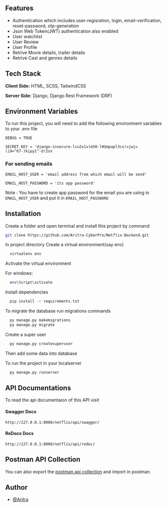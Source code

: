 
## Features

- Authentication which includes user-regisration, login, email-verification, reset-password, otp-generation
- Json Web Token(JWT) authentication also enabled
- User watchlist
- User Review
- User Profile
- Retrive Movie details, trailer details
- Retrive Cast and genres details
## Tech Stack

**Client Side:** HTML, SCSS, TailwindCSS

**Server Side:** Django, Django Rest Framework (DRF)


## Environment Variables

To run this project, you will need to add the following environment variables to your .env file

`DEBUG = TRUE`

`SECRET_KEY = 'django-insecure-lcu2s1v)m50-l#$mpapl3cx!=jwj=(i9=^67-)kipy1^-d!2sn`

### For sending emails
`EMAIL_HOST_USER = 'email address from which email will be send'`

`EMAIL_HOST_PASSWORD = 'its app password'`

Note : You have to create app password for the email you are using in `EMAIL_HOST_USER` and put it in `EMAIL_HOST_PASSWORD`
## Installation

Create a folder and open terminal and install this project by
command 
```bash
git clone https://github.com/Aritra-CyberPro/Netflix-Backend.git
```

In project directory Create a virtual environment(say env)

```bash
  virtualenv env

```
Activate the virtual environment

For windows:
```bash
  env\Script\activate

```
Install dependencies
```bash
  pip install -r requirements.txt

```
To migrate the database run migrations commands
```bash
  py manage.py makemigrations
  py manage.py migrate

```

Create a super user
```bash
  py manage.py createsuperuser

```
Then add some data into database


To run the project in your localserver
```bash
  py manage.py runserver

```
## API Documentations

To read the api documentaion of this API visit

#### Swagger Docs
`http://127.0.0.1:8000/netflix/api/swagger/`

#### ReDocs Docs
`http://127.0.0.1:8000/netflix/api/redoc/`

## Postman API Collection
You can also export the [postman api collection](https://github.com/Aritra-CyberPro/Netflix-Backend/blob/main/Netflix%20API.postman_collection.json) and import in postman.

## Author

- [@Aritra](https://www.github.com/Aritra-CyberPro)
